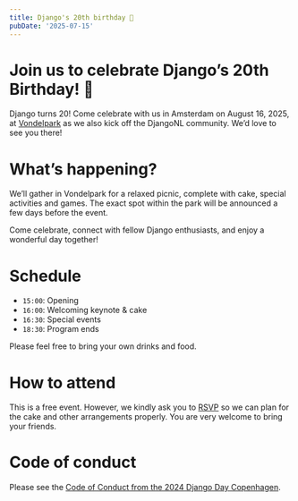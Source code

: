```yaml
---
title: Django's 20th birthday 🎂
pubDate: '2025-07-15'
---
```


# Join us to celebrate Django’s 20th Birthday! 🎉

Django turns 20! Come celebrate with us in Amsterdam on August 16, 2025, at [Vondelpark](https://maps.app.goo.gl/MydHmWnmM7kGBcUh6) as we also kick off the DjangoNL community. We’d love to see you there!

# What’s happening?

We’ll gather in Vondelpark for a relaxed picnic, complete with cake, special activities and games. The exact spot within the park will be announced a few days before the event.

Come celebrate, connect with fellow Django enthusiasts, and enjoy a wonderful day together!

# Schedule

* `15:00`: Opening
* `16:00`: Welcoming keynote & cake
* `16:30`: Special events
* `18:30`: Program ends

Please feel free to bring your own drinks and food. 

# How to attend

This is a free event. However, we kindly ask you to [RSVP](https://docs.google.com/forms/d/e/1FAIpQLSdbb2IKA4HyCbXYxp7Y2R_k8XtYK2eH8UReRgHaF9kfDcfQsg/viewform?usp=header) so we can plan for the cake and other arrangements properly. You are very welcome to bring your friends.

# Code of conduct

Please see the [Code of Conduct from the 2024 Django Day Copenhagen](https://2024.djangoday.dk/conduct/).


